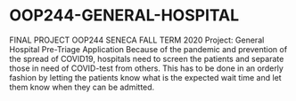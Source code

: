 # OOP244-GENERAL-HOSPITAL
FINAL PROJECT OOP244 SENECA FALL TERM 2020  Project: General Hospital Pre-Triage Application  Because of the pandemic and prevention of the spread of COVID19, hospitals need to screen the patients and separate those in need of COVID-test from others. This has to be done in an orderly fashion by letting the patients know what is the expected wait time and let them know when they can be admitted.
